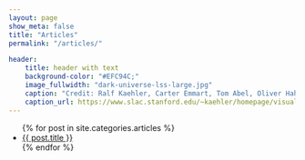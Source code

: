 ```yaml
---
layout: page
show_meta: false
title: "Articles"
permalink: "/articles/"

header:
    title: header with text
    background-color: "#EFC94C;"
    image_fullwidth: "dark-universe-lss-large.jpg"
    caption: "Credit: Ralf Kaehler, Carter Emmart, Tom Abel, Oliver Hahn"
    caption_url: https://www.slac.stanford.edu/~kaehler/homepage/visualizations/images/
---
```

<ul>
    {% for post in site.categories.articles %}
    <li><a href="{{ site.url }}{{ site.baseurl }}{{ post.url }}">{{ post.title }}</a></li>
    {% endfor %}
</ul>
